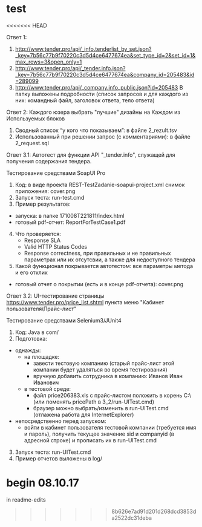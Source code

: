# test
<<<<<<< HEAD

Ответ 1:
1) http://www.tender.pro/api/_info.tenderlist_by_set.json?_key=7b56c77b9f70220c3d5d4ce6477674ea&set_type_id=2&set_id=1&max_rows=3&open_only=1
2) http://www.tender.pro/api/_tender.info.json?_key=7b56c77b9f70220c3d5d4ce6477674ea&company_id=205483&id=289099
3) http://www.tender.pro/api/_company.info_public.json?id=205483
В папку выложены подробности (список запросов и для каждого из них: командный файл, заголовок ответа, тело ответа)

Ответ 2: Каждого юзера выбрать "лучшие" дизайны на Каждом из Используемых блоков

1) Сводный список “у кого что показываем”: в файле 2_rezult.tsv
2) Использованный при решении запрос (с комментариями): в файле 2_request.sql

Ответ 3.1: Автотест для функции API "_tender.info", служащей для получения содержания тендера.

Тестирование средствами SoapUI Pro
1) Код: в виде проекта REST-TestZadanie-soapui-project.xml
   снимок приложения: cover.png
2) Запуск теста: run-test.cmd
3) Пример результатов:
 - запуска: в папке 171008T221811/index.html
 - готовый pdf-отчет: ReportForTestCase1.pdf
4) Что проверяется:
    - Response SLA
    - Valid HTTP Status Codes
    - Response correctness, при правильных и не правильных параметрах или их отсутсвии, а также для недоступного тендера
5) Какой функционал покрывается автотестом: все параметры метода и его отклик
 
 - готовый отчет о покрытии (есть и в конце pdf-отчета): cover.png

Ответ 3.2: UI-тестирование страницы https://www.tender.pro/price_list.shtml пункта меню "Кабинет пользователя\Прайс-лист"

Тестирование средствами Selenium3/JUnit4
1) Код: Java в com/
2) Подготовка:
 - однажды:
   - на площадке:
     - завести тестовую компанию (старый прайс-лист этой компании будет удаляться во время тестирования)
     - вручную добавить сотрудника в компанию: Иванов Иван Иванович
   - в тестовой среде:
     - файл price206383.xls с прайс-листом положить в корень C:\ (или поменять pricePath в 3_2/run-UITest.cmd) 
     - браузер можно выбрать/изменить в run-UITest.cmd (отлажена работа для InternetExplorer)
 - непосредственно перед запуском:
   - войти в кабинет пользователя тестовой компании (требуется имя и пароль), получить текущее значение sid и companyid (в адресной строке) и прописать их в run-UITest.cmd
3) Запуск теста: run-UITest.cmd
4) Пример отчетов выложены в log/

begin 08.10.17
=======
in readme-edits
>>>>>>> 8b626e7ad91d201d268dcd3853da2522dc31deba
